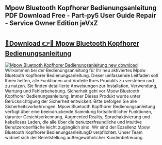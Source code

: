 ## Mpow Bluetooth Kopfhorer Bedienungsanleitung PDF Download Free - Part-py5 User Guide Repair - Service Owner Edition jeVxZ

# <h2><a href="http://df2ojzr.blite.top/?on=Mpow+Bluetooth+Kopfhorer+Bedienungsanleitung">🔗Download 👉🔴 Mpow Bluetooth Kopfhorer Bedienungsanleitung</a></h2>

[![Mpow Bluetooth Kopfhorer Bedienungsanleitung new download](https://i.imgur.com/lujVjoI.png)](http://df2ojzr.blite.top/?on=Mpow+Bluetooth+Kopfhorer+Bedienungsanleitung)
Willkommen bei der Bedienungsanleitung für Ihr neu aktiviertes Mpow Bluetooth Kopfhorer Bedienungsanleitung. Dieser umfassende Leitfaden soll Ihnen helfen, alle Funktionen und Vorteile Ihres Produkts zu verstehen und zu nutzen. Sie finden detaillierte Anweisungen zur Installation, Verwendung, Wartung und Fehlerbehebung. Sicherheit geht vor Mpow Bluetooth Kopfhorer Bedienungsanleitung, Immer Dieses Produkt wurde unter Berücksichtigung der Sicherheit entwickelt. Bitte befolgen Sie alle Sicherheitsvorkehrungen. Mpow Bluetooth Kopfhorer Bedienungsanleitung verfügt über eine beeindruckende Sammlung fortschrittlicher Funktionen, darunter Gesichtserkennung, Augmented Reality, Sprachaktivierung und kabelloses Laden, die alle über die benutzerfreundliche und intuitive Benutzeroberfläche leicht zugänglich sind. Wir sind der Exzellenz Mpow Bluetooth Kopfhorer BedienungsanleitungD verpflichtet. Unser Team widmet sich der Bereitstellung außergewöhnlicher Kundenbetreuung.
